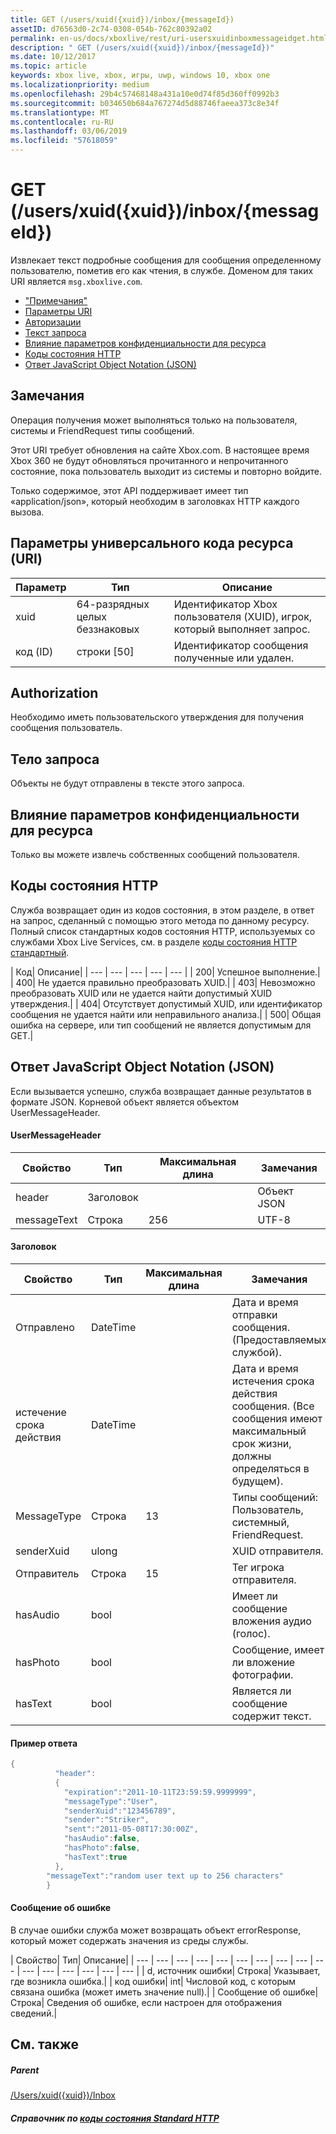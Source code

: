 ```yaml
---
title: GET (/users/xuid({xuid})/inbox/{messageId})
assetID: d76563d0-2c74-0308-054b-762c80392a02
permalink: en-us/docs/xboxlive/rest/uri-usersxuidinboxmessageidget.html
description: " GET (/users/xuid({xuid})/inbox/{messageId})"
ms.date: 10/12/2017
ms.topic: article
keywords: xbox live, xbox, игры, uwp, windows 10, xbox one
ms.localizationpriority: medium
ms.openlocfilehash: 29b4c57468148a431a10e0d74f85d360ff0992b3
ms.sourcegitcommit: b034650b684a767274d5d88746faeea373c8e34f
ms.translationtype: MT
ms.contentlocale: ru-RU
ms.lasthandoff: 03/06/2019
ms.locfileid: "57618059"
---
```

# <a name="get-usersxuidxuidinboxmessageid"></a>GET (/users/xuid({xuid})/inbox/{messageId})
Извлекает текст подробные сообщения для сообщения определенному пользователю, пометив его как чтения, в службе.
Доменом для таких URI является `msg.xboxlive.com`.

  * ["Примечания"](#ID4EV)
  * [Параметры URI](#ID4EEB)
  * [Авторизации](#ID4ERB)
  * [Текст запроса](#ID4E3B)
  * [Влияние параметров конфиденциальности для ресурса](#ID4EJC)
  * [Коды состояния HTTP](#ID4EUC)
  * [Ответ JavaScript Object Notation (JSON)](#ID4EUE)

<a id="ID4EV"></a>


## <a name="remarks"></a>Замечания

Операция получения может выполняться только на пользователя, системы и FriendRequest типы сообщений.

Этот URI требует обновления на сайте Xbox.com. В настоящее время Xbox 360 не будут обновляться прочитанного и непрочитанного состояние, пока пользователь выходит из системы и повторно войдите.

Только содержимое, этот API поддерживает имеет тип «application/json», который необходим в заголовках HTTP каждого вызова.

<a id="ID4EEB"></a>


## <a name="uri-parameters"></a>Параметры универсального кода ресурса (URI)

| Параметр| Тип| Описание|
| --- | --- | --- |
| xuid | 64-разрядных целых беззнаковых | Идентификатор Xbox пользователя (XUID), игрок, который выполняет запрос. |
| код (ID) | строки [50] | Идентификатор сообщения полученные или удален. |

<a id="ID4ERB"></a>


## <a name="authorization"></a>Authorization

Необходимо иметь пользовательского утверждения для получения сообщения пользователь.

<a id="ID4E3B"></a>


## <a name="request-body"></a>Тело запроса

Объекты не будут отправлены в тексте этого запроса.

<a id="ID4EJC"></a>


## <a name="effect-of-privacy-settings-on-resource"></a>Влияние параметров конфиденциальности для ресурса

Только вы можете извлечь собственных сообщений пользователя.

<a id="ID4EUC"></a>


## <a name="http-status-codes"></a>Коды состояния HTTP

Служба возвращает один из кодов состояния, в этом разделе, в ответ на запрос, сделанный с помощью этого метода по данному ресурсу. Полный список стандартных кодов состояния HTTP, используемых со службами Xbox Live Services, см. в разделе [коды состояния HTTP стандартный](../../additional/httpstatuscodes.md).

| Код| Описание|
| --- | --- | --- | --- | --- |
| 200| Успешное выполнение.|
| 400| Не удается правильно преобразовать XUID.|
| 403| Невозможно преобразовать XUID или не удается найти допустимый XUID утверждения.|
| 404| Отсутствует допустимый XUID, или идентификатор сообщения не удается найти или неправильного анализа.|
| 500| Общая ошибка на сервере, или тип сообщений не является допустимым для GET.|

<a id="ID4EUE"></a>


## <a name="javascript-object-notation-json-response"></a>Ответ JavaScript Object Notation (JSON)

Если вызывается успешно, служба возвращает данные результатов в формате JSON. Корневой объект является объектом UserMessageHeader.

#### <a name="usermessageheader"></a>UserMessageHeader

| Свойство| Тип| Максимальная длина| Замечания|
| --- | --- | --- | --- |
| header| Заголовок|  | Объект JSON|
| messageText| Строка| 256| UTF-8|

#### <a name="header"></a>Заголовок

| Свойство| Тип| Максимальная длина| Замечания|
| --- | --- | --- | --- |
| Отправлено| DateTime|  | Дата и время отправки сообщения. (Предоставляемых службой).|
| истечение срока действия| DateTime|  | Дата и время истечения срока действия сообщения. (Все сообщения имеют максимальный срок жизни, должны определяться в будущем).|
| MessageType| Строка| 13| Типы сообщений: Пользователь, системный, FriendRequest.|
| senderXuid| ulong|  | XUID отправителя.|
| Отправитель| Строка| 15| Тег игрока отправителя.|
| hasAudio| bool|  | Имеет ли сообщение вложения аудио (голос).|
| hasPhoto| bool|  | Сообщение, имеет ли вложение фотографии.|
| hasText| bool|  | Является ли сообщение содержит текст.|

#### <a name="sample-response"></a>Пример ответа

```cpp
{
          "header":
          {
            "expiration":"2011-10-11T23:59:59.9999999",
            "messageType":"User",
            "senderXuid":"123456789",
            "sender":"Striker",
            "sent":"2011-05-08T17:30:00Z",
            "hasAudio":false,
            "hasPhoto":false,
            "hasText":true
          },
        "messageText":"random user text up to 256 characters"
        }

```

#### <a name="error-response"></a>Сообщение об ошибке

В случае ошибки служба может возвращать объект errorResponse, который может содержать значения из среды службы.

| Свойство| Тип| Описание|
| --- | --- | --- | --- | --- | --- | --- | --- | --- | --- | --- | --- | --- | --- | --- | --- |
| d, источник ошибки| Строка| Указывает, где возникла ошибка.|
| код ошибки| int| Числовой код, с которым связана ошибка (может иметь значение null).|
| Сообщение об ошибке| Строка| Сведения об ошибке, если настроен для отображения сведений.|

<a id="ID4E3DAC"></a>


## <a name="see-also"></a>См. также

<a id="ID4E5DAC"></a>


##### <a name="parent"></a>Parent  

[/Users/xuid({xuid})/Inbox](uri-usersxuidinbox.md)


<a id="ID4EMEAC"></a>


##### <a name="reference--standard-http-status-codesadditionalhttpstatuscodesmd"></a>Справочник по [коды состояния Standard HTTP](../../additional/httpstatuscodes.md)
